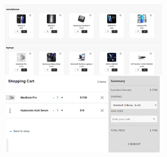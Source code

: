 <p align="center">
  <img src="https://github.com/SerkanBahtiyar/shop/blob/main/reactshop/src/im/a.png" alt="image1">
 <img src="https://github.com/SerkanBahtiyar/shop/blob/main/reactshop/src/im/b.png" alt="image1">
 
</p>

